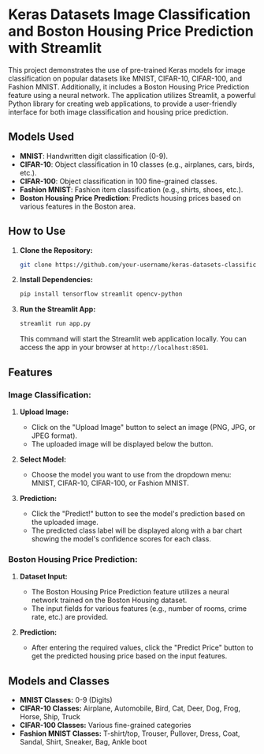 # Keras Datasets Image Classification and Boston Housing Price Prediction with Streamlit

This project demonstrates the use of pre-trained Keras models for image classification on popular datasets like MNIST, CIFAR-10, CIFAR-100, and Fashion MNIST. Additionally, it includes a Boston Housing Price Prediction feature using a neural network. The application utilizes Streamlit, a powerful Python library for creating web applications, to provide a user-friendly interface for both image classification and housing price prediction.

## Models Used

- **MNIST**: Handwritten digit classification (0-9).
- **CIFAR-10**: Object classification in 10 classes (e.g., airplanes, cars, birds, etc.).
- **CIFAR-100**: Object classification in 100 fine-grained classes.
- **Fashion MNIST**: Fashion item classification (e.g., shirts, shoes, etc.).
- **Boston Housing Price Prediction**: Predicts housing prices based on various features in the Boston area.

## How to Use

1. **Clone the Repository:**

   ```bash
   git clone https://github.com/your-username/keras-datasets-classification.git
   ```

2. **Install Dependencies:**

   ```bash
   pip install tensorflow streamlit opencv-python
   ```

3. **Run the Streamlit App:**

   ```bash
   streamlit run app.py
   ```

   This command will start the Streamlit web application locally. You can access the app in your browser at `http://localhost:8501`.

## Features

### Image Classification:

1. **Upload Image:**
   - Click on the "Upload Image" button to select an image (PNG, JPG, or JPEG format).
   - The uploaded image will be displayed below the button.

2. **Select Model:**
   - Choose the model you want to use from the dropdown menu: MNIST, CIFAR-10, CIFAR-100, or Fashion MNIST.

3. **Prediction:**
   - Click the "Predict!" button to see the model's prediction based on the uploaded image.
   - The predicted class label will be displayed along with a bar chart showing the model's confidence scores for each class.

### Boston Housing Price Prediction:

1. **Dataset Input:**
   - The Boston Housing Price Prediction feature utilizes a neural network trained on the Boston Housing dataset.
   - The input fields for various features (e.g., number of rooms, crime rate, etc.) are provided.

2. **Prediction:**
   - After entering the required values, click the "Predict Price" button to get the predicted housing price based on the input features.

## Models and Classes

- **MNIST Classes:** 0-9 (Digits)
- **CIFAR-10 Classes:** Airplane, Automobile, Bird, Cat, Deer, Dog, Frog, Horse, Ship, Truck
- **CIFAR-100 Classes:** Various fine-grained categories
- **Fashion MNIST Classes:** T-shirt/top, Trouser, Pullover, Dress, Coat, Sandal, Shirt, Sneaker, Bag, Ankle boot
